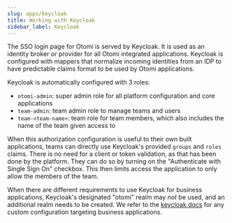 ```yaml
---
slug: apps/keycloak
title: Working with Keycloak
sidebar_label: Keycloak
---
```


The SSO login page for Otomi is served by Keycloak. It is used as an identity broker _or_ provider for all Otomi integrated applications. Keycloak is configured with mappers that normalize incoming identities from an IDP to have predictable claims format to be used by Otomi applications.

Keycloak is automatically configured with 3 roles:

- `otomi-admin`: super admin role for all platform configuration and core applications
- `team-admin`: team admin role to manage teams and users
- `team-<team-name>`: team role for team members, which also includes the name of the team given access to

When this authorization configuration is useful to their own built applications, teams can directly use Keycloak's provided `groups` and `roles` claims. There is no need for a client or token validation, as that has been done by the platform. They can do so by turning on the "Authenticate with Single Sign On" checkbox. This then limits access the application to only allow the members of the team.

When there are different requirements to use Keycloak for business applications, Keycloak's designated "otomi" realm may _not_ be used, and an additional realm needs to be created. We refer to the [keycloak docs](https://www.keycloak.org/docs/latest/server_admin/index.html) for any custom configuration targeting business applications.
